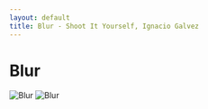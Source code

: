 ```yaml
---
layout: default
title: Blur - Shoot It Yourself, Ignacio Galvez
---
```


# Blur

![Blur](http://assets.farmhouse.co/publishing/1-shoot-it-yourself/images/blur-1.jpg)
![Blur](http://assets.farmhouse.co/publishing/1-shoot-it-yourself/images/blur-2.jpg)
